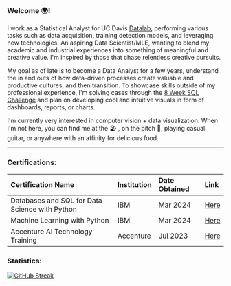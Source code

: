 ### Welcome 🌍!

I work as a Statistical Analyst for UC Davis [Datalab][link], performing various tasks such as data acquisition, training detection models, and leveraging new technologies. An aspiring Data Scientist/MLE, wanting to blend my academic and industrial experiences into something of meaningful and creative value. I'm inspired by those that chase relentless creative pursuits. 

My goal as of late is to become a Data Analyst for a few years, understand the in and outs of how data-driven processes create valuable and productive cultures, and then transition. To showcase skills outside of my professional experience, I'm solving cases through the [8 Week SQL Challenge][sql] and plan on developing cool and intuitive visuals in form of dashboards, reports, or charts.

I'm currently very interested in computer vision + data visualization. When I'm not here, you can find me at the 🏖 , on the pitch 💫, playing casual guitar, or anywhere with an affinity for delicious food. 

[link]:https://datalab.ucdavis.edu/
[sql]:https://8weeksqlchallenge.com/

---

### Certifications:

| Certification Name| Institution | Date Obtained | Link |
| :--- | :--- | :--- | :--- |
| Databases and SQL for Data Science with Python | IBM | Mar 2024 | [Here](https://www.coursera.org/account/accomplishments/verify/9QQF4H7LW76X)
| Machine Learning with Python | IBM | Mar 2024 | [Here](https://www.coursera.org/account/accomplishments/verify/VNJBBWQJM75R)
| Accenture AI Technology Training | Accenture | Jul 2023 | [Here](https://drive.google.com/file/d/1XrLxZeUe7FutpldTslHalLXO3-mvompS/view)

### Statistics:

[![GitHub Streak](https://github-readme-streak-stats-mu-ashy.vercel.app?user=ssunsonic&theme=shadow-purple&border_radius=5&mode=weekly)](https://git.io/streak-stats)

<!--
**ssunsonic/ssunsonic** is a ✨ _special_ ✨ repository because its `README.md` (this file) appears on your GitHub profile.

Here are some ideas to get you started:

- 🔭 I’m currently working on ...
- 🌱 I’m currently learning ...
- 👯 I’m looking to collaborate on ...
- 🤔 I’m looking for help with ...
- 💬 Ask me about ...
- 📫 How to reach me: ...
- 😄 Pronouns: ...
- ⚡ Fun fact: ...
-->
